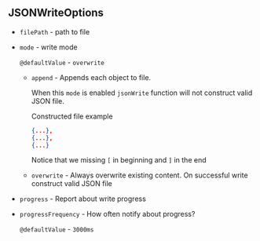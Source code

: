 ## JSONWriteOptions

- `filePath` - path to file

- `mode` - write mode

  `@defaultValue` - `overwrite`

  - `append` - Appends each object to file.

    When this `mode` is enabled `jsonWrite` function will not construct valid JSON file.

    Constructed file example

    ```json
    {...},
    {...},
    {...}
    ```

    Notice that we missing `[` in beginning and `]` in the end

  - `overwrite` - Always overwrite existing content. On successful write construct valid JSON file

- `progress` - Report about write progress
- `progressFrequency` - How often notify about progress?

  `@defaultValue` - `3000ms`
